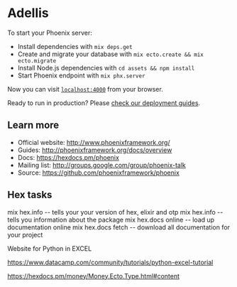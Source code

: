 # Adellis

To start your Phoenix server:

  * Install dependencies with `mix deps.get`
  * Create and migrate your database with `mix ecto.create && mix ecto.migrate`
  * Install Node.js dependencies with `cd assets && npm install`
  * Start Phoenix endpoint with `mix phx.server`

Now you can visit [`localhost:4000`](http://localhost:4000) from your browser.

Ready to run in production? Please [check our deployment guides](http://www.phoenixframework.org/docs/deployment).

## Learn more

  * Official website: http://www.phoenixframework.org/
  * Guides: http://phoenixframework.org/docs/overview
  * Docs: https://hexdocs.pm/phoenix
  * Mailing list: http://groups.google.com/group/phoenix-talk
  * Source: https://github.com/phoenixframework/phoenix


## Hex tasks
mix hex.info -- tells your your version of hex, elixir and otp 
mix hex.info <package name> -- tells you information about the package
mix hex.docs online <package> -- load up documentation online 
mix hex.docs fetch -- download all documentation for your project


Website for Python in EXCEL

https://www.datacamp.com/community/tutorials/python-excel-tutorial

https://hexdocs.pm/money/Money.Ecto.Type.html#content
